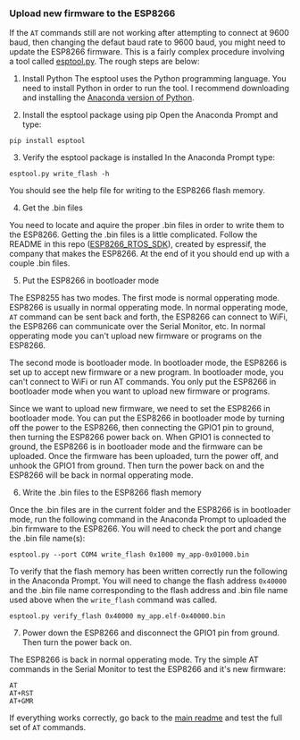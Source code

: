 ### Upload new firmware to the ESP8266

If the ```AT``` commands still are not working after attempting to connect at 9600 baud, then changing the defaut baud rate to 9600 baud, you might need to update the ESP8266 firmware. This is a fairly complex procedure involving a tool called [esptool.py](https://github.com/espressif/esptool). The rough steps are below:

1. Install Python
The esptool uses the Python programming language. You need to install Python in order to run the tool. I recommend downloading and installing the [Anaconda version of Python](https://www.anaconda.com/download).

2. Install the esptool package using pip
Open the Anaconda Prompt and type:

```
pip install esptool
```

3. Verify the esptool package is installed
In the Anaconda Prompt type:

```
esptool.py write_flash -h
```

You should see the help file for writing to the ESP8266 flash memory.

4. Get the .bin files

You need to locate and aquire the proper .bin files in order to write them to the ESP8266. Getting the .bin files is a little complicated. Follow the README in this repo ([ESP8266_RTOS_SDK](https://github.com/espressif/ESP8266_RTOS_SDK)), created by espressif, the company that makes the ESP8266. At the end of it you should end up with a couple .bin files.

5. Put the ESP8266 in bootloader mode

The ESP8255 has two modes. The first mode is normal opperating mode. ESP8266 is usually in normal opperating mode. In normal opperating mode, ```AT``` command can be sent back and forth, the ESP8266 can connect to WiFi, the ESP8266 can communicate over the Serial Monitor,  etc. In normal opperating mode you can't upload new firmware or programs on the ESP8266. 

The second mode is bootloader mode. In bootloader mode, the ESP8266 is set up to accept new firmware or a new program. In bootloader mode, you can't connect to WiFi or run AT commands. You only put the ESP8266 in bootloader mode when you want to upload new firmware or programs. 

Since we want to upload new firmware, we need to set the ESP8266 in bootloader mode. You can put the ESP8266 in bootloader mode by turning off the power to the ESP8266, then connecting the GPIO1 pin to ground, then turning the ESP8266 power back on. When GPIO1 is connected to ground, the ESP8266 is in bootloader mode and the firmware can be uploaded. Once the firmware has been uploaded, turn the power off, and unhook the GPIO1 from ground. Then turn the power back on and the ESP8266 will be back in normal opperating mode.

6. Write the .bin files to the ESP8266 flash memory

Once the .bin files are in the current folder and the ESP8266 is in bootloader mode, run the following command in the Anaconda Prompt to uploaded the .bin firmware to the ESP8266. You will need to check the port and change the .bin file name(s):

```
esptool.py --port COM4 write_flash 0x1000 my_app-0x01000.bin
```

To verify that the flash memory has been written correctly run the following in the Anaconda Prompt. You will need to change the flash address ```0x40000``` and the .bin file name corresponding to the flash address and .bin file name used above when the ```write_flash``` command was called.

```
esptool.py verify_flash 0x40000 my_app.elf-0x40000.bin
```

7. Power down the ESP8266 and disconnect the GPIO1 pin from ground. Then turn the power back on. 

The ESP8266 is back in normal opperating mode. Try the simple AT commands in the Serial Monitor to test the ESP8266 and it's new firmware:

```
AT
AT+RST
AT+GMR
```

If everything works correctly, go back to the [main readme](../README.md) and test the full set of ```AT``` commands.
